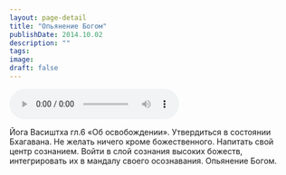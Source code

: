 ```yaml
---
layout: page-detail
title: "Опьянение Богом"
publishDate: 2014.10.02
description: ""
tags:
image:
draft: false
---
```


<audio title="2014.10.02 - Опьянение Богом.mp3" src="https://filer-api.advayta.org/v1.0/public/files/72872" controls=""></audio>

 Йога Васиштха гл.6 «Об освобождении». Утвердиться в состоянии Бхагавана. Не желать ничего кроме божественного. Напитать свой центр сознанием. Войти в слой сознания высоких божеств, интегрировать их в мандалу своего осознавания. Опьянение Богом. 

  
